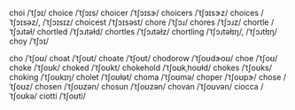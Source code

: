 choi	/ˈtʃɔɪ/
choice	/ˈtʃɔɪs/
choicer	/ˈtʃɔɪsɝ/
choicers	/ˈtʃɔɪsɝz/
choices	/ˈtʃɔɪsəz/, /ˈtʃɔɪsɪz/
choicest	/ˈtʃɔɪsəst/
chore	/ˈtʃɔɹ/
chores	/ˈtʃɔɹz/
chortle	/ˈtʃɔɹtəɫ/
chortled	/ˈtʃɔɹtəɫd/
chortles	/ˈtʃɔɹtəɫz/
chortling	/ˈtʃɔɹtəɫɪŋ/, /ˈtʃɔɹtɫɪŋ/
choy	/ˈtʃɔɪ/

cho	/ˈtʃoʊ/
choat	/ˈtʃoʊt/
choate	/ˈtʃoʊt/
chodorow	/ˈtʃoʊdɝoʊ/
choe	/ˈtʃoʊ/
choke	/ˈtʃoʊk/
choked	/ˈtʃoʊkt/
chokehold	/ˈtʃoʊkˌhoʊɫd/
chokes	/ˈtʃoʊks/
choking	/ˈtʃoʊkɪŋ/
cholet	/ˈtʃoʊɫət/
choma	/ˈtʃoʊmə/
choper	/ˈtʃoʊpɝ/
chose	/ˈtʃoʊz/
chosen	/ˈtʃoʊzən/
chosun	/ˈtʃoʊzən/
chovan	/ˈtʃoʊvən/
ciocca	/ˈtʃoʊkə/
ciotti	/ˈtʃoʊti/
